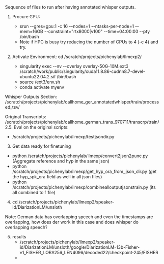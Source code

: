 Sequence of files to run after having annotated whisper outputs.

1. Procure GPU:
   - srun --gres=gpu:1 -c 16 --nodes=1 --ntasks-per-node=1 --mem=16GB --constraint="rtx8000|v100" --time=04:00:00 --pty /bin/bash
   - Note if HPC is busy try reducing the number of CPUs to 4 (-c 4) and try.

2. Activate Environment: cd /scratch/projects/pichenylab/llmexp2/
   - singularity exec --nv --overlay  overlay-50G-10M.ext3 /scratch/work/public/singularity/cuda11.8.86-cudnn8.7-devel-ubuntu22.04.2.sif /bin/bash
   - source /ext3/env.sh
   - conda activate myenv

Whisper Outputs Section: /scratch/projects/pichenylab/callhome_ger_annotatedwhisper/train/processed_tsv/

Original Transcripts: /scratch/projects/pichenylab/callhome_german_trans_970711/transcrp/train/
2.5. Eval on the original scripts:
 - /scratch/projects/pichenylab/llmexp/testjsondir.py


3. Get data ready for finetuning
 - python /scratch/projects/pichenylab/llmexp/convert2json2punc.py (Aggregate reference and hyp in the same json)
 - python /scratch/projects/pichenylab/llmexp/get_hyp_ora_from_json_dir.py (get the hyp_spk_ora field as well in all json files)
 - python /scratch/projects/pichenylab/llmexp/combinealloutputjsonstrain.py (its all combined to 1 file)

4. cd /scratch/projects/pichenylab/llmexp2/speaker-id/DiarizationLM/unsloth

Note:
German data has overlapping speech and even the timestamps are overlapping, how does der work in this case and does whisper do overlapping speech?
 
5. results
   -   /scratch/projects/pichenylab/llmexp2/speaker-id/DiarizationLM/unsloth/google/DiarizationLM-13b-Fisher-v1_FISHER_LORA256_LEN4096/decoded22/checkpoint-245/FISHER
   -   
